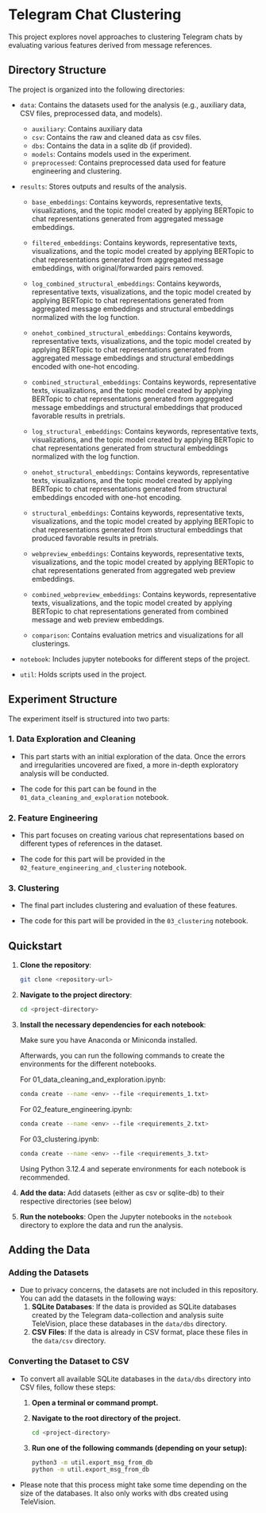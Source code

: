 # Telegram Chat Clustering

This project explores novel approaches to clustering Telegram chats by evaluating various features derived from message references. 

## Directory Structure

The project is organized into the following directories:

- `data`: Contains the datasets used for the analysis (e.g., auxiliary data, CSV files, preprocessed data, and models).

    - `auxiliary`: Contains auxiliary data
    - `csv`: Contains the raw and cleaned data as csv files.
    - `dbs`: Contains the data in a sqlite db (if provided).
    - `models`: Contains models used in the experiment.
    - `preprocessed`: Contains preprocessed data used for feature engineering and clustering.

- `results`: Stores outputs and results of the analysis.
    - `base_embeddings`: Contains keywords, representative texts, visualizations, and the topic model created by applying BERTopic to chat representations generated from aggregated message embeddings.
    - `filtered_embeddings`: Contains keywords, representative texts, visualizations, and the topic model created by applying BERTopic to chat representations generated from aggregated message embeddings, with original/forwarded pairs removed.

    - `log_combined_structural_embeddings`: Contains keywords, representative texts, visualizations, and the topic model created by applying BERTopic to chat representations generated from aggregated message embeddings and structural embeddings normalized with the log function.
    - `onehot_combined_structural_embeddings`: Contains keywords, representative texts, visualizations, and the topic model created by applying BERTopic to chat representations generated from aggregated message embeddings and structural embeddings encoded with one-hot encoding.
    - `combined_structural_embeddings`: Contains keywords, representative texts, visualizations, and the topic model created by applying BERTopic to chat representations generated from aggregated message embeddings and structural embeddings that produced favorable results in pretrials.

    - `log_structural_embeddings`: Contains keywords, representative texts, visualizations, and the topic model created by applying BERTopic to chat representations generated from structural embeddings normalized with the log function.
    - `onehot_structural_embeddings`: Contains keywords, representative texts, visualizations, and the topic model created by applying BERTopic to chat representations generated from structural embeddings encoded with one-hot encoding.
    - `structural_embeddings`: Contains keywords, representative texts, visualizations, and the topic model created by applying BERTopic to chat representations generated from structural embeddings that produced favorable results in pretrials.

    - `webpreview_embeddings`: Contains keywords, representative texts, visualizations, and the topic model created by applying BERTopic to chat representations generated from aggregated web preview embeddings.
    - `combined_webpreview_embeddings`: Contains keywords, representative texts, visualizations, and the topic model created by applying BERTopic to chat representations generated from combined message and web preview embeddings.

    - `comparison`: Contains evaluation metrics and visualizations for all clusterings.

- `notebook`: Includes jupyter notebooks for different steps of the project.

- `util`: Holds scripts used in the project.


## Experiment Structure

The experiment itself is structured into two parts:

### 1. Data Exploration and Cleaning

- This part starts with an initial exploration of the data. Once the errors and irregularities  uncovered are fixed, a more in-depth exploratory analysis will be conducted.

- The code for this part can be found in the `01_data_cleaning_and_exploration` notebook.

### 2. Feature Engineering 

- This part focuses on creating various chat representations based on different types of references in the dataset.

- The code for this part will be provided in the `02_feature_engineering_and_clustering` notebook.

### 3. Clustering

- The final part includes clustering and evaluation of these features.

- The code for this part will be provided in the `03_clustering` notebook.


## Quickstart

1. **Clone the repository**: 
    ```bash
    git clone <repository-url>
    ```

2. **Navigate to the project directory**:
    ```bash
    cd <project-directory>
    ```

3. **Install the necessary dependencies for each notebook**:

    Make sure you have Anaconda or Miniconda installed.

    Afterwards, you can run the following commands to create the environments for the different notebooks.
    
    For 01_data_cleaning_and_exploration.ipynb:
    ```bash
    conda create --name <env> --file <requirements_1.txt>
    ```

    For 02_feature_engineering.ipynb:
    ```bash
    conda create --name <env> --file <requirements_2.txt>
    ```

    For 03_clustering.ipynb:
    ```bash
    conda create --name <env> --file <requirements_3.txt>
    ```            

    Using Python 3.12.4 and seperate environments for each notebook is recommended.


4. **Add the data:**
    Add datasets (either as csv or sqlite-db) to their respective directories (see below)

5. **Run the notebooks**:
    Open the Jupyter notebooks in the `notebook` directory to explore the data and run the analysis.


## Adding the Data

### Adding the Datasets
- Due to privacy concerns, the datasets are not included in this repository. You can add the datasets in the following ways:
    1. **SQLite Databases**: If the data is provided as SQLite databases created by the Telegram data-collection and analysis suite TeleVision, place these databases in the `data/dbs` directory.
    2. **CSV Files**: If the data is already in CSV format, place these files in the `data/csv` directory.

### Converting the Dataset to CSV
- To convert all available SQLite databases in the `data/dbs` directory into CSV files, follow these steps:

    1. **Open a terminal or command prompt.**

    2. **Navigate to the root directory of the project.**
        ```bash
        cd <project-directory>
        ```

    3. **Run one of the following commands (depending on your setup):**
        ```sh
        python3 -m util.export_msg_from_db
        python -m util.export_msg_from_db
        ```

- Please note that this process might take some time depending on the size of the databases. It also only works with dbs created using TeleVision.